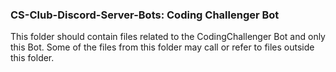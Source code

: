 ### CS-Club-Discord-Server-Bots: Coding Challenger Bot

This folder should contain files related to the CodingChallenger Bot and only this Bot. Some of the files from this folder may call or refer to files outside this folder.
